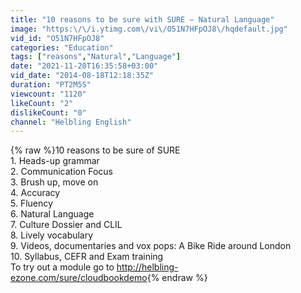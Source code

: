 ```yaml
---
title: "10 reasons to be sure with SURE – Natural Language"
image: "https:\/\/i.ytimg.com\/vi\/O51N7HFpOJ8\/hqdefault.jpg"
vid_id: "O51N7HFpOJ8"
categories: "Education"
tags: ["reasons","Natural","Language"]
date: "2021-11-20T16:35:58+03:00"
vid_date: "2014-08-18T12:18:35Z"
duration: "PT2M5S"
viewcount: "1120"
likeCount: "2"
dislikeCount: "0"
channel: "Helbling English"
---
```

{% raw %}10 reasons to be sure of SURE<br />1. Heads-up grammar<br />2. Communication Focus<br />3. Brush up, move on<br />4. Accuracy<br />5. Fluency <br />6. Natural Language<br />7. Culture Dossier and CLIL<br />8. Lively vocabulary<br />9. Videos, documentaries and vox pops: A Bike Ride around London<br />10. Syllabus, CEFR and Exam training<br />To try out a module go to <a rel="nofollow" target="blank" href="http://helbling-ezone.com/sure/cloudbookdemo">http://helbling-ezone.com/sure/cloudbookdemo</a>{% endraw %}
